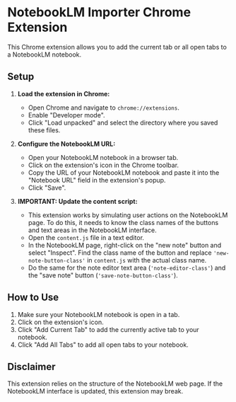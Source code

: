 # NotebookLM Importer Chrome Extension

This Chrome extension allows you to add the current tab or all open tabs to a NotebookLM notebook.

## Setup

1.  **Load the extension in Chrome:**

    -   Open Chrome and navigate to `chrome://extensions`.
    -   Enable "Developer mode".
    -   Click "Load unpacked" and select the directory where you saved these files.

2.  **Configure the NotebookLM URL:**

    -   Open your NotebookLM notebook in a browser tab.
    -   Click on the extension's icon in the Chrome toolbar.
    -   Copy the URL of your NotebookLM notebook and paste it into the "Notebook URL" field in the extension's popup.
    -   Click "Save".

3.  **IMPORTANT: Update the content script:**
    -   This extension works by simulating user actions on the NotebookLM page. To do this, it needs to know the class names of the buttons and text areas in the NotebookLM interface.
    -   Open the `content.js` file in a text editor.
    -   In the NotebookLM page, right-click on the "new note" button and select "Inspect". Find the class name of the button and replace `'new-note-button-class'` in `content.js` with the actual class name.
    -   Do the same for the note editor text area (`'note-editor-class'`) and the "save note" button (`'save-note-button-class'`).

## How to Use

1.  Make sure your NotebookLM notebook is open in a tab.
2.  Click on the extension's icon.
3.  Click "Add Current Tab" to add the currently active tab to your notebook.
4.  Click "Add All Tabs" to add all open tabs to your notebook.

## Disclaimer

This extension relies on the structure of the NotebookLM web page. If the NotebookLM interface is updated, this extension may break.
